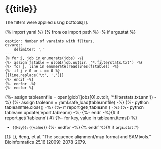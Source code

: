 # {{title}}

The filters were applied using bcftools[1].

{% import yaml %}
{% from os import path %}
{% if args.stat %}
```table
caption: Number of varaints with filters.
csvargs:
	delimiter: ','
---
{% for i, job in enumerate(jobs) -%}
{%- assign fstable = glob1(job.outdir, '*.filterstats.txt') -%}
{%- for j, line in enumerate(readlines(fstable)) -%}
{%- if j > 0 or i == 0 %}
{{line.replace('\t', ',')}}
{%- endif -%}
{%- endfor -%}
{%- endfor %}
```
{%- assign tableannfile = open(glob1(jobs[0].outdir, '*.filterstats.txt.ann')) -%}
{%- assign tableann = yaml.safe_load(tableannfile) -%}
{%- python tableannfile.close() -%}
{%- if report.get('tableann') -%}
{%- python tableann.update(report.tableann) -%}
{%- endif -%}{# if report.get('tableann') #}
{%- for key, value in tableann.items() %}
- {{key}}: {{value}}
{%- endfor -%}
{% endif %}{# if args.stat #}

[1]: Li, Heng, et al. "The sequence alignment/map format and SAMtools." Bioinformatics 25.16 (2009): 2078-2079.